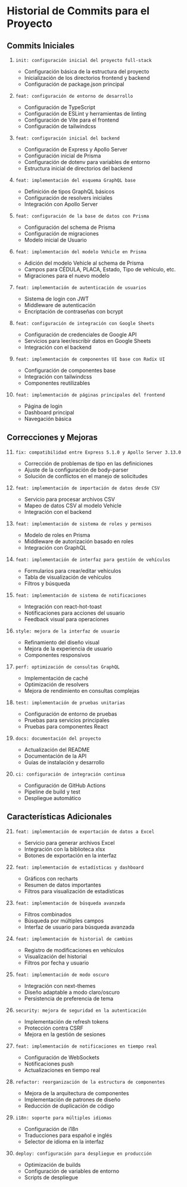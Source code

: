 # Historial de Commits para el Proyecto

## Commits Iniciales

1. `init: configuración inicial del proyecto full-stack`
   - Configuración básica de la estructura del proyecto
   - Inicialización de los directorios frontend y backend
   - Configuración de package.json principal

2. `feat: configuración de entorno de desarrollo`
   - Configuración de TypeScript
   - Configuración de ESLint y herramientas de linting
   - Configuración de Vite para el frontend
   - Configuración de tailwindcss

3. `feat: configuración inicial del backend`
   - Configuración de Express y Apollo Server
   - Configuración inicial de Prisma
   - Configuración de dotenv para variables de entorno
   - Estructura inicial de directorios del backend

4. `feat: implementación del esquema GraphQL base`
   - Definición de tipos GraphQL básicos
   - Configuración de resolvers iniciales
   - Integración con Apollo Server

5. `feat: configuración de la base de datos con Prisma`
   - Configuración del schema de Prisma
   - Configuración de migraciones
   - Modelo inicial de Usuario

6. `feat: implementación del modelo Vehicle en Prisma`
   - Adición del modelo Vehicle al schema de Prisma
   - Campos para CÉDULA, PLACA, Estado, Tipo de vehiculo, etc.
   - Migraciones para el nuevo modelo

7. `feat: implementación de autenticación de usuarios`
   - Sistema de login con JWT
   - Middleware de autenticación
   - Encriptación de contraseñas con bcrypt

8. `feat: configuración de integración con Google Sheets`
   - Configuración de credenciales de Google API
   - Servicios para leer/escribir datos en Google Sheets
   - Integración con el backend

9. `feat: implementación de componentes UI base con Radix UI`
   - Configuración de componentes base
   - Integración con tailwindcss
   - Componentes reutilizables

10. `feat: implementación de páginas principales del frontend`
    - Página de login
    - Dashboard principal
    - Navegación básica

## Correcciones y Mejoras

11. `fix: compatibilidad entre Express 5.1.0 y Apollo Server 3.13.0`
    - Corrección de problemas de tipo en las definiciones
    - Ajuste de la configuración de body-parser
    - Solución de conflictos en el manejo de solicitudes

12. `feat: implementación de importación de datos desde CSV`
    - Servicio para procesar archivos CSV
    - Mapeo de datos CSV al modelo Vehicle
    - Integración con el backend

13. `feat: implementación de sistema de roles y permisos`
    - Modelo de roles en Prisma
    - Middleware de autorización basado en roles
    - Integración con GraphQL

14. `feat: implementación de interfaz para gestión de vehículos`
    - Formularios para crear/editar vehículos
    - Tabla de visualización de vehículos
    - Filtros y búsqueda

15. `feat: implementación de sistema de notificaciones`
    - Integración con react-hot-toast
    - Notificaciones para acciones del usuario
    - Feedback visual para operaciones

16. `style: mejora de la interfaz de usuario`
    - Refinamiento del diseño visual
    - Mejora de la experiencia de usuario
    - Componentes responsivos

17. `perf: optimización de consultas GraphQL`
    - Implementación de caché
    - Optimización de resolvers
    - Mejora de rendimiento en consultas complejas

18. `test: implementación de pruebas unitarias`
    - Configuración de entorno de pruebas
    - Pruebas para servicios principales
    - Pruebas para componentes React

19. `docs: documentación del proyecto`
    - Actualización del README
    - Documentación de la API
    - Guías de instalación y desarrollo

20. `ci: configuración de integración continua`
    - Configuración de GitHub Actions
    - Pipeline de build y test
    - Despliegue automático

## Características Adicionales

21. `feat: implementación de exportación de datos a Excel`
    - Servicio para generar archivos Excel
    - Integración con la biblioteca xlsx
    - Botones de exportación en la interfaz

22. `feat: implementación de estadísticas y dashboard`
    - Gráficos con recharts
    - Resumen de datos importantes
    - Filtros para visualización de estadísticas

23. `feat: implementación de búsqueda avanzada`
    - Filtros combinados
    - Búsqueda por múltiples campos
    - Interfaz de usuario para búsqueda avanzada

24. `feat: implementación de historial de cambios`
    - Registro de modificaciones en vehículos
    - Visualización del historial
    - Filtros por fecha y usuario

25. `feat: implementación de modo oscuro`
    - Integración con next-themes
    - Diseño adaptable a modo claro/oscuro
    - Persistencia de preferencia de tema

26. `security: mejora de seguridad en la autenticación`
    - Implementación de refresh tokens
    - Protección contra CSRF
    - Mejora en la gestión de sesiones

27. `feat: implementación de notificaciones en tiempo real`
    - Configuración de WebSockets
    - Notificaciones push
    - Actualizaciones en tiempo real

28. `refactor: reorganización de la estructura de componentes`
    - Mejora de la arquitectura de componentes
    - Implementación de patrones de diseño
    - Reducción de duplicación de código

29. `i18n: soporte para múltiples idiomas`
    - Configuración de i18n
    - Traducciones para español e inglés
    - Selector de idioma en la interfaz

30. `deploy: configuración para despliegue en producción`
    - Optimización de builds
    - Configuración de variables de entorno
    - Scripts de despliegue
